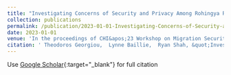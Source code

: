 ```yaml
---
title: "Investigating Concerns of Security and Privacy Among Rohingya Refugees in Malaysia"
collection: publications
permalink: /publication/2023-01-01-Investigating-Concerns-of-Security-and-Privacy-Among-Rohingya-Refugees-in-Malaysia
date: 2023-01-01
venue: 'In the proceedings of CHI&apos;23 Workshop on Migration Security and Privacy'
citation: ' Theodoros Georgiou,  Lynne Baillie,  Ryan Shah, &quot;Investigating Concerns of Security and Privacy Among Rohingya Refugees in Malaysia.&quot; In the proceedings of CHI&amp;apos;23 Workshop on Migration Security and Privacy, 2023.'
---
```

Use [Google Scholar](https://scholar.google.com/scholar?q=Investigating+Concerns+of+Security+and+Privacy+Among+Rohingya+Refugees+in+Malaysia){:target="_blank"} for full citation
